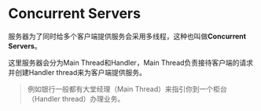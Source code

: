 # Concurrent Servers
服务器为了同时给多个客户端提供服务会采用多线程，这种也叫做**Concurrent Servers**。

这里服务器会分为Main Thread和Handler，Main Thread负责接待客户端的请求并创建Handler thread来为客户端提供服务。

> 例如银行一般都有大堂经理（Main Thread）来指引你到一个柜台（Handler thread）办理业务。